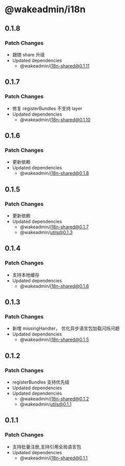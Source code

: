 # @wakeadmin/i18n

## 0.1.8

### Patch Changes

- 跟随 share 升级
- Updated dependencies
  - @wakeadmin/i18n-shared@0.1.11

## 0.1.7

### Patch Changes

- 修复 registerBundles 不支持 layer
- Updated dependencies
  - @wakeadmin/i18n-shared@0.1.10

## 0.1.6

### Patch Changes

- 更新依赖
- Updated dependencies
  - @wakeadmin/i18n-shared@0.1.8

## 0.1.5

### Patch Changes

- 更新依赖
- Updated dependencies
  - @wakeadmin/i18n-shared@0.1.7
  - @wakeadmin/utils@0.1.3

## 0.1.4

### Patch Changes

- 支持本地缓存
- Updated dependencies
  - @wakeadmin/i18n-shared@0.1.6

## 0.1.3

### Patch Changes

- 新增 missingHandler， 优化异步语言包加载闪烁问题
- Updated dependencies
  - @wakeadmin/i18n-shared@0.1.5

## 0.1.2

### Patch Changes

- registerBundles 支持优先级
- Updated dependencies
- Updated dependencies
  - @wakeadmin/i18n-shared@0.1.2
  - @wakeadmin/utils@0.1.1

## 0.1.1

### Patch Changes

- 支持批量注册,支持引用全局语言包
- Updated dependencies
  - @wakeadmin/i18n-shared@0.1.1
